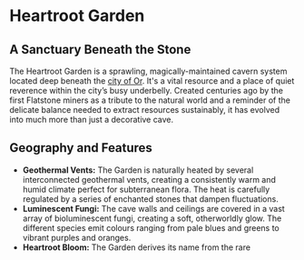 # Heartroot Garden

## A Sanctuary Beneath the Stone

The Heartroot Garden is a sprawling, magically-maintained cavern system located deep beneath the [city of Or](/geography/settlement/city/city-of-or.md). It's a vital resource and a place of quiet reverence within the city’s busy underbelly. Created centuries ago by the first Flatstone miners as a tribute to the natural world and a reminder of the delicate balance needed to extract resources sustainably, it has evolved into much more than just a decorative cave.

## Geography and Features

*   **Geothermal Vents:** The Garden is naturally heated by several interconnected geothermal vents, creating a consistently warm and humid climate perfect for subterranean flora. The heat is carefully regulated by a series of enchanted stones that dampen fluctuations.
*   **Luminescent Fungi:**  The cave walls and ceilings are covered in a vast array of bioluminescent fungi, creating a soft, otherworldly glow. The different species emit colours ranging from pale blues and greens to vibrant purples and oranges.
*   **Heartroot Bloom:** The Garden derives its name from the rare 
